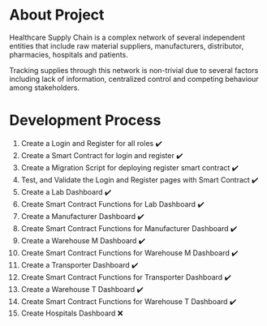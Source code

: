 # About Project

Healthcare Supply Chain is a complex network of several independent entities that include raw material suppliers, manufacturers, distributor, pharmacies, hospitals and patients. 

Tracking supplies through this network is non-trivial due to several factors including lack of information, centralized control and competing behaviour among stakeholders.

# Development Process

1. Create a Login and Register for all roles :heavy_check_mark:
2. Create a Smart Contract for login and register :heavy_check_mark:
3. Create a Migration Script for deploying register smart contract :heavy_check_mark:
4. Test, and Validate the Login and Register pages with Smart Contract :heavy_check_mark:
5. Create a Lab Dashboard :heavy_check_mark:
6. Create Smart Contract Functions for Lab Dashboard :heavy_check_mark:
7. Create a Manufacturer Dashboard :heavy_check_mark:
8. Create Smart Contract Functions for Manufacturer Dashboard :heavy_check_mark:
9. Create a Warehouse M Dashboard :heavy_check_mark:
10. Create Smart Contract Functions for Warehouse M Dashboard :heavy_check_mark:
11. Create a Transporter Dashboard :heavy_check_mark:
12. Create Smart Contract Functions for Transporter Dashboard :heavy_check_mark:
13. Create a Warehouse T Dashboard :heavy_check_mark:
14. Create Smart Contract Functions for Warehouse T Dashboard :heavy_check_mark:
15. Create Hospitals Dashboard :x:
